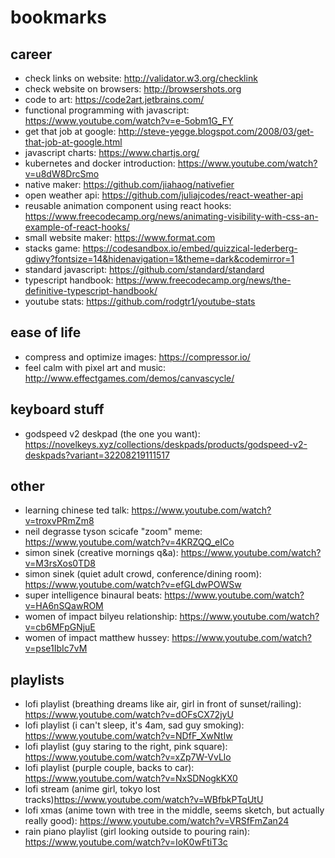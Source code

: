 # bookmarks

## career

- check links on website: http://validator.w3.org/checklink
- check website on browsers: http://browsershots.org
- code to art: https://code2art.jetbrains.com/
- functional programming with javascript: https://www.youtube.com/watch?v=e-5obm1G_FY
- get that job at google: http://steve-yegge.blogspot.com/2008/03/get-that-job-at-google.html
- javascript charts: https://www.chartjs.org/
- kubernetes and docker introduction: https://www.youtube.com/watch?v=u8dW8DrcSmo
- native maker: https://github.com/jiahaog/nativefier
- open weather api: https://github.com/juliajcodes/react-weather-api
- reusable animation component using react hooks: https://www.freecodecamp.org/news/animating-visibility-with-css-an-example-of-react-hooks/
- small website maker: https://www.format.com
- stacks game: https://codesandbox.io/embed/quizzical-lederberg-gdiwy?fontsize=14&hidenavigation=1&theme=dark&codemirror=1
- standard javascript: https://github.com/standard/standard
- typescript handbook: https://www.freecodecamp.org/news/the-definitive-typescript-handbook/
- youtube stats: https://github.com/rodgtr1/youtube-stats

## ease of life

- compress and optimize images: https://compressor.io/
- feel calm with pixel art and music: http://www.effectgames.com/demos/canvascycle/

## keyboard stuff

- godspeed v2 deskpad (the one you want): https://novelkeys.xyz/collections/deskpads/products/godspeed-v2-deskpads?variant=32208219111517

## other

- learning chinese ted talk: https://www.youtube.com/watch?v=troxvPRmZm8
- neil degrasse tyson scicafe "zoom" meme: https://www.youtube.com/watch?v=4KRZQQ_eICo
- simon sinek (creative mornings q&a): https://www.youtube.com/watch?v=M3rsXos0TD8
- simon sinek (quiet adult crowd, conference/dining room): https://www.youtube.com/watch?v=efGLdwPOWSw
- super intelligence binaural beats: https://www.youtube.com/watch?v=HA6nSQawROM
- women of impact bilyeu relationship: https://www.youtube.com/watch?v=cb6MFpGNjuE
- women of impact matthew hussey: https://www.youtube.com/watch?v=pse1IbIc7vM

## playlists 

- lofi playlist (breathing dreams like air, girl in front of sunset/railing): https://www.youtube.com/watch?v=dOFsCX72jyU
- lofi playlist (i can't sleep, it's 4am, sad guy smoking): https://www.youtube.com/watch?v=NDfF_XwNtIw
- lofi playlist (guy staring to the right, pink square): https://www.youtube.com/watch?v=xZp7W-VvLlo
- lofi playlist (purple couple, backs to car): https://www.youtube.com/watch?v=NxSDNogkKX0
- lofi stream (anime girl, tokyo lost tracks)https://www.youtube.com/watch?v=WBfbkPTqUtU
- lofi xmas (anime town with tree in the middle, seems sketch, but actually really good): https://www.youtube.com/watch?v=VRSfFmZan24
- rain piano playlist (girl looking outside to pouring rain): https://www.youtube.com/watch?v=IoK0wFtiT3c